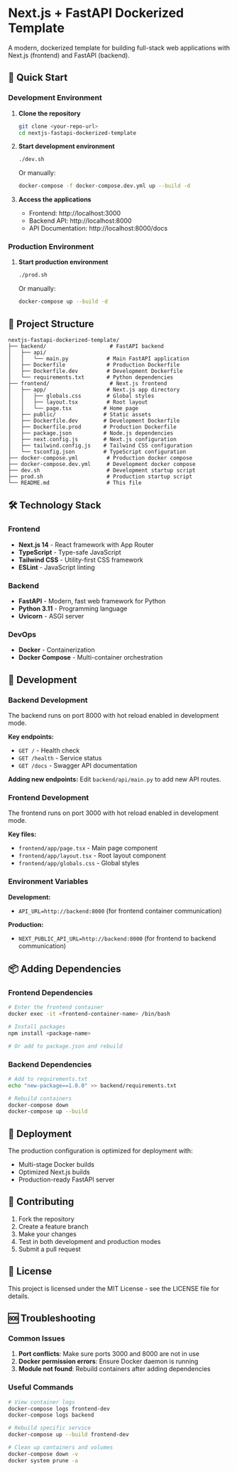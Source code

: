 # Next.js + FastAPI Dockerized Template

A modern, dockerized template for building full-stack web applications with Next.js (frontend) and FastAPI (backend).

## 🚀 Quick Start

### Development Environment

1. **Clone the repository**
   ```bash
   git clone <your-repo-url>
   cd nextjs-fastapi-dockerized-template
   ```

2. **Start development environment**
   ```bash
   ./dev.sh
   ```
   Or manually:
   ```bash
   docker-compose -f docker-compose.dev.yml up --build -d
   ```

3. **Access the applications**
   - Frontend: http://localhost:3000
   - Backend API: http://localhost:8000
   - API Documentation: http://localhost:8000/docs

### Production Environment

1. **Start production environment**
   ```bash
   ./prod.sh
   ```
   Or manually:
   ```bash
   docker-compose up --build -d
   ```

## 📁 Project Structure

```
nextjs-fastapi-dockerized-template/
├── backend/                    # FastAPI backend
│   ├── api/
│   │   └── main.py            # Main FastAPI application
│   ├── Dockerfile             # Production Dockerfile
│   ├── Dockerfile.dev         # Development Dockerfile
│   └── requirements.txt       # Python dependencies
├── frontend/                   # Next.js frontend
│   ├── app/                   # Next.js app directory
│   │   ├── globals.css        # Global styles
│   │   ├── layout.tsx         # Root layout
│   │   └── page.tsx          # Home page
│   ├── public/               # Static assets
│   ├── Dockerfile.dev        # Development Dockerfile
│   ├── Dockerfile.prod       # Production Dockerfile
│   ├── package.json          # Node.js dependencies
│   ├── next.config.js        # Next.js configuration
│   ├── tailwind.config.js    # Tailwind CSS configuration
│   └── tsconfig.json         # TypeScript configuration
├── docker-compose.yml         # Production docker compose
├── docker-compose.dev.yml     # Development docker compose
├── dev.sh                     # Development startup script
├── prod.sh                    # Production startup script
└── README.md                  # This file
```

## 🛠 Technology Stack

### Frontend
- **Next.js 14** - React framework with App Router
- **TypeScript** - Type-safe JavaScript
- **Tailwind CSS** - Utility-first CSS framework
- **ESLint** - JavaScript linting

### Backend
- **FastAPI** - Modern, fast web framework for Python
- **Python 3.11** - Programming language
- **Uvicorn** - ASGI server

### DevOps
- **Docker** - Containerization
- **Docker Compose** - Multi-container orchestration

## 🔧 Development

### Backend Development

The backend runs on port 8000 with hot reload enabled in development mode.

**Key endpoints:**
- `GET /` - Health check
- `GET /health` - Service status
- `GET /docs` - Swagger API documentation

**Adding new endpoints:**
Edit `backend/api/main.py` to add new API routes.

### Frontend Development

The frontend runs on port 3000 with hot reload enabled in development mode.

**Key files:**
- `frontend/app/page.tsx` - Main page component
- `frontend/app/layout.tsx` - Root layout component
- `frontend/app/globals.css` - Global styles

### Environment Variables

**Development:**
- `API_URL=http://backend:8000` (for frontend container communication)

**Production:**
- `NEXT_PUBLIC_API_URL=http://backend:8000` (for frontend to backend communication)

## 📦 Adding Dependencies

### Frontend Dependencies
```bash
# Enter the frontend container
docker exec -it <frontend-container-name> /bin/bash

# Install packages
npm install <package-name>

# Or add to package.json and rebuild
```

### Backend Dependencies
```bash
# Add to requirements.txt
echo "new-package==1.0.0" >> backend/requirements.txt

# Rebuild containers
docker-compose down
docker-compose up --build
```

## 🚢 Deployment

The production configuration is optimized for deployment with:
- Multi-stage Docker builds
- Optimized Next.js builds
- Production-ready FastAPI server

## 🤝 Contributing

1. Fork the repository
2. Create a feature branch
3. Make your changes
4. Test in both development and production modes
5. Submit a pull request

## 📝 License

This project is licensed under the MIT License - see the LICENSE file for details.

## 🆘 Troubleshooting

### Common Issues

1. **Port conflicts**: Make sure ports 3000 and 8000 are not in use
2. **Docker permission errors**: Ensure Docker daemon is running
3. **Module not found**: Rebuild containers after adding dependencies

### Useful Commands

```bash
# View container logs
docker-compose logs frontend-dev
docker-compose logs backend

# Rebuild specific service
docker-compose up --build frontend-dev

# Clean up containers and volumes
docker-compose down -v
docker system prune -a
```
